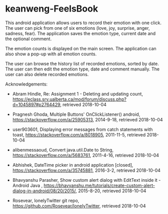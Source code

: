 # keanweng-FeelsBook
This android application allows users to record their emotion with one click. The user can pick from one of six emotions (love, joy, surprise, anger, sadness, fear). The application saves the emotion type, current date and the optional comment.

The emotion counts is displayed on the main screen. The application can also show a pop-up with all emotion counts.

The user can browse the history list of recorded emotions, sorted by date. The user can then edit the emotion type, date and comment manually. The user can also delete recorded emotions.

Acknowledgements:
* Abram Hindle, Re: Assignment 1 - Deleting and updating count, https://eclass.srv.ualberta.ca/mod/forum/discuss.php?d=1045897#p2764429, retrieved 2018-10-04

* Pragnesh Ghoda, Multiple Buttons' OnClickListener() android, https://stackoverflow.com/a/25905313, 2014-9-18, retrieved 2018-10-04

* user903601, Displaying error messages from catch statements with toast, https://stackoverflow.com/a/8018905, 2011-11-5, retrieved 2018-10-04

* alibenmessaoud, Convert java.util.Date to String, https://stackoverflow.com/a/5683761, 2011-4-16, retrieved 2018-10-04

* Abhishek, DateTime picker in android application [closed], https://stackoverflow.com/a/35745881, 2016-3-2, retrieved 2018-10-04

* Bhavyanshu Parasher, Show custom alert dialog with EditText inside it - Android Java ,
https://bhavyanshu.me/tutorials/create-custom-alert-dialog-in-android/08/20/2015/, 2015-8-20, retrieved 2018-10-04

* Rosevear, lonelyTwitter git repo, https://github.com/Rosevear/lonelyTwitter, retrieved 2018-10-04